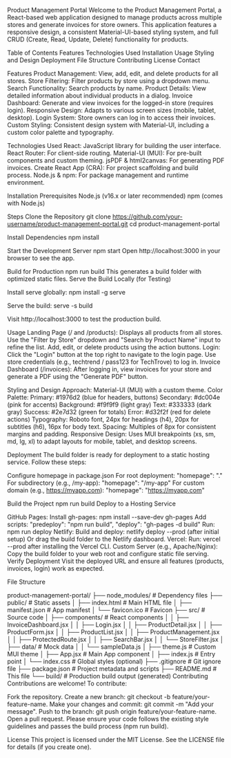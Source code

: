 Product Management Portal
Welcome to the Product Management Portal, a React-based web application designed to manage products across multiple stores and generate invoices for store owners. This application features a responsive design, a consistent Material-UI-based styling system, and full CRUD (Create, Read, Update, Delete) functionality for products.

Table of Contents
Features
Technologies Used
Installation
Usage
Styling and Design
Deployment
File Structure
Contributing
License
Contact

Features
Product Management: View, add, edit, and delete products for all stores.
Store Filtering: Filter products by store using a dropdown menu.
Search Functionality: Search products by name.
Product Details: View detailed information about individual products in a dialog.
Invoice Dashboard: Generate and view invoices for the logged-in store (requires login).
Responsive Design: Adapts to various screen sizes (mobile, tablet, desktop).
Login System: Store owners can log in to access their invoices.
Custom Styling: Consistent design system with Material-UI, including a custom color palette and typography.

Technologies Used
React: JavaScript library for building the user interface.
React Router: For client-side routing.
Material-UI (MUI): For pre-built components and custom theming.
jsPDF & html2canvas: For generating PDF invoices.
Create React App (CRA): For project scaffolding and build process.
Node.js & npm: For package management and runtime environment.

Installation
Prerequisites
Node.js (v16.x or later recommended)
npm (comes with Node.js)

Steps
Clone the Repository
git clone https://github.com/your-username/product-management-portal.git
cd product-management-portal

Install Dependencies
npm install

Start the Development Server
npm start
Open http://localhost:3000 in your browser to see the app.

Build for Production
npm run build
This generates a build folder with optimized static files.
Serve the Build Locally (for Testing)

Install serve globally:
npm install -g serve

Serve the build:
serve -s build

Visit http://localhost:3000 to test the production build.

Usage
Landing Page (/ and /products): Displays all products from all stores. Use the "Filter by Store" dropdown and "Search by Product Name" input to refine the list. Add, edit, or delete products using the action buttons.
Login: Click the "Login" button at the top right to navigate to the login page. Use store credentials (e.g., techtrend / pass123 for TechTrove) to log in.
Invoice Dashboard (/invoices): After logging in, view invoices for your store and generate a PDF using the "Generate PDF" button.

Styling and Design
Approach: Material-UI (MUI) with a custom theme.
Color Palette:
Primary: #1976d2 (blue for headers, buttons)
Secondary: #dc004e (pink for accents)
Background: #f9f9f9 (light gray)
Text: #333333 (dark gray)
Success: #2e7d32 (green for totals)
Error: #d32f2f (red for delete actions)
Typography: Roboto font, 24px for headings (h4), 20px for subtitles (h6), 16px for body text.
Spacing: Multiples of 8px for consistent margins and padding.
Responsive Design: Uses MUI breakpoints (xs, sm, md, lg, xl) to adapt layouts for mobile, tablet, and desktop screens.

Deployment
The build folder is ready for deployment to a static hosting service. Follow these steps:

Configure homepage in package.json
For root deployment: "homepage": "."
For subdirectory (e.g., /my-app): "homepage": "/my-app"
For custom domain (e.g., https://myapp.com): "homepage": "https://myapp.com"

Build the Project
npm run build
Deploy to a Hosting Service

GitHub Pages:
Install gh-pages: npm install --save-dev gh-pages
Add scripts: "predeploy": "npm run build", "deploy": "gh-pages -d build"
Run: npm run deploy
Netlify:
Build and deploy: netlify deploy --prod (after initial setup)
Or drag the build folder to the Netlify dashboard.
Vercel:
Run: vercel --prod after installing the Vercel CLI.
Custom Server (e.g., Apache/Nginx):
Copy the build folder to your web root and configure static file serving.
Verify Deployment
Visit the deployed URL and ensure all features (products, invoices, login) work as expected.

File Structure

product-management-portal/
├── node_modules/         # Dependency files
├── public/              # Static assets
│   ├── index.html       # Main HTML file
│   ├── manifest.json    # App manifest
│   └── favicon.ico      # Favicon
├── src/                 # Source code
│   ├── components/      # React components
│   │   ├── InvoiceDashboard.jsx
│   │   ├── Login.jsx
│   │   ├── ProductDetail.jsx
│   │   ├── ProductForm.jsx
│   │   ├── ProductList.jsx
│   │   ├── ProductManagement.jsx
│   │   ├── ProtectedRoute.jsx
│   │   ├── SearchBar.jsx
│   │   └── StoreFilter.jsx
│   ├── data/            # Mock data
│   │   └── sampleData.js
│   ├── theme.js         # Custom MUI theme
│   ├── App.jsx          # Main App component
│   ├── index.js         # Entry point
│   └── index.css        # Global styles (optional)
├── .gitignore           # Git ignore file
├── package.json         # Project metadata and scripts
├── README.md            # This file
└── build/               # Production build output (generated)
Contributing
Contributions are welcome! To contribute:

Fork the repository.
Create a new branch: git checkout -b feature/your-feature-name.
Make your changes and commit: git commit -m "Add your message".
Push to the branch: git push origin feature/your-feature-name.
Open a pull request.
Please ensure your code follows the existing style guidelines and passes the build process (npm run build).

License
This project is licensed under the MIT License. See the LICENSE file for details (if you create one).
